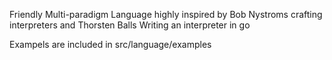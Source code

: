 Friendly Multi-paradigm Language
highly inspired by Bob Nystroms crafting interpreters and Thorsten Balls Writing an interpreter in go

Exampels are included in src/language/examples
